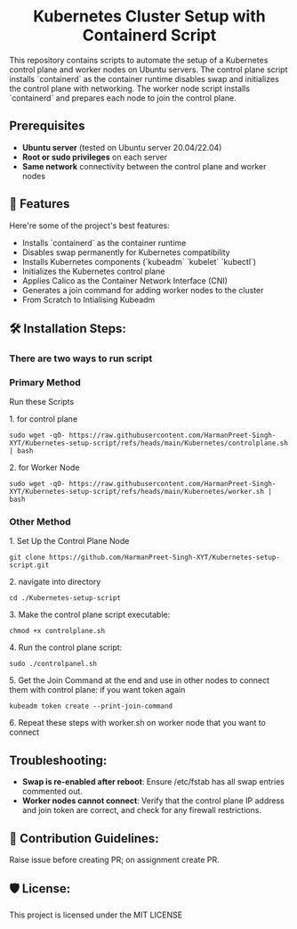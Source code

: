 <h1 align="center" id="title">Kubernetes Cluster Setup with Containerd Script</h1>

<p id="description">This repository contains scripts to automate the setup of a Kubernetes control plane and worker nodes on Ubuntu servers. The control plane script installs `containerd` as the container runtime disables swap and initializes the control plane with networking. The worker node script installs `containerd` and prepares each node to join the control plane.</p>

## Prerequisites

- **Ubuntu server** (tested on Ubuntu server 20.04/22.04)
- **Root or sudo privileges** on each server
- **Same network** connectivity between the control plane and worker nodes
  
  
<h2>🧐 Features</h2>

Here're some of the project's best features:

*   Installs \`containerd\` as the container runtime
*   Disables swap permanently for Kubernetes compatibility
*   Installs Kubernetes components (\`kubeadm\` \`kubelet\` \`kubectl\`)
*   Initializes the Kubernetes control plane
*   Applies Calico as the Container Network Interface (CNI)
*   Generates a join command for adding worker nodes to the cluster
*   From Scratch to Intialising Kubeadm

<h2>🛠️ Installation Steps:</h2>
<h3>There are two ways to run script</h3>
<h3>Primary Method</h3>
<p> Run these Scripts</p>
<p>1. for control plane </p>

```
sudo wget -qO- https://raw.githubusercontent.com/HarmanPreet-Singh-XYT/Kubernetes-setup-script/refs/heads/main/Kubernetes/controlplane.sh | bash
```

<p>2. for Worker Node </p>

```
sudo wget -qO- https://raw.githubusercontent.com/HarmanPreet-Singh-XYT/Kubernetes-setup-script/refs/heads/main/Kubernetes/worker.sh | bash
```

<h3> Other Method </h3>

<p>1. Set Up the Control Plane Node</p>

```
git clone https://github.com/HarmanPreet-Singh-XYT/Kubernetes-setup-script.git
```

<p>2. navigate into directory</p>

```
cd ./Kubernetes-setup-script
```

<p>3. Make the control plane script executable:</p>

```
chmod +x controlplane.sh
```

<p>4. Run the control plane script:</p>

```
sudo ./controlpanel.sh
```

<p>5. Get the Join Command at the end and use in other nodes to connect them with control plane: if you want token again</p>

```
kubeadm token create --print-join-command
```

<p>6. Repeat these steps with worker.sh on worker node that you want to connect</p>

<h2>Troubleshooting:</h2>
<ul>
<li><b>Swap is re-enabled after reboot</b>: Ensure /etc/fstab has all swap entries commented out.</li>
<li><b>Worker nodes cannot connect</b>: Verify that the control plane IP address and join token are correct, and check for any firewall restrictions.</li>
</ul>

<h2>🍰 Contribution Guidelines:</h2>

Raise issue before creating PR; on assignment create PR.

<h2>🛡️ License:</h2>

This project is licensed under the MIT LICENSE

